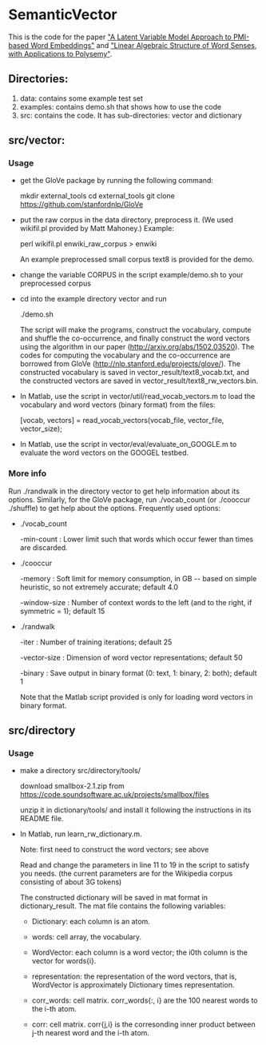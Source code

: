 # SemanticVector

This is the code for the paper ["A Latent Variable Model Approach to PMI-based Word Embeddings"](https://arxiv.org/abs/1502.03520) and ["Linear Algebraic Structure of Word Senses, with Applications to Polysemy"](https://arxiv.org/abs/1601.03764).

## Directories:
1. data: contains some example test set
2. examples: contains demo.sh that shows how to use the code
3. src: contains the code. It has sub-directories: vector and dictionary


## src/vector:

### Usage
 
* get the GloVe package by running the following command:

    mkdir external_tools
	cd external_tools
    git clone https://github.com/stanfordnlp/GloVe 
	
* put the raw corpus in the data directory, preprocess it. (We used wikifil.pl provided by Matt Mahoney.) Example:
	
    perl wikifil.pl enwiki_raw_corpus > enwiki
	
    An example preprocessed small corpus text8 is provided for the demo.
	
* change the variable CORPUS in the script example/demo.sh to your preprocessed corpus

* cd into the example directory vector and run

    ./demo.sh
	
    The script will make the programs, construct the vocabulary, compute and shuffle the co-occurrence, and finally construct the word vectors using the algorithm in our paper (http://arxiv.org/abs/1502.03520).  The codes for computing the vocabulary and the co-occurrence are borrowed from GloVe (http://nlp.stanford.edu/projects/glove/).
    The constructed vocabulary is saved in vector_result/text8_vocab.txt, and the constructed vectors are saved in vector_result/text8_rw_vectors.bin.
	
* In Matlab, use the script in vector/util/read_vocab_vectors.m to load the vocabulary and word vectors (binary format) from the files: 

    [vocab, vectors] = read_vocab_vectors(vocab_file, vector_file, vector_size);
	
* In Matlab, use the script in vector/eval/evaluate_on_GOOGLE.m to evaluate the word vectors on the GOOGEL testbed.

### More info

Run ./randwalk in the directory vector to get help information about its options. Similarly, for the GloVe package, run ./vocab_count (or ./cooccur ./shuffle) to get help about the options. 
Frequently used options:

* ./vocab_count

    -min-count <int>: Lower limit such that words which occur fewer than <int> times are discarded.
	
* ./cooccur 

    -memory <float>: Soft limit for memory consumption, in GB -- based on simple heuristic, so not extremely accurate; default 4.0
	
    -window-size <int>: Number of context words to the left (and to the right, if symmetric = 1); default 15
	
* ./randwalk

    -iter <int>: Number of training iterations; default 25 
	
    -vector-size <int>: Dimension of word vector representations; default 50
	
    -binary <int>: Save output in binary format (0: text, 1: binary, 2: both); default 1
	
    Note that the Matlab script provided is only for loading word vectors in binary format.
    
	
	
## src/directory

### Usage 

* make a directory src/directory/tools/
   
  download smallbox-2.1.zip from https://code.soundsoftware.ac.uk/projects/smallbox/files
  
  unzip it in dictionary/tools/ and install it following the instructions in its README file.

* In Matlab, run learn_rw_dictionary.m.

    Note: first need to construct the word vectors; see above
	
    Read and change the parameters in line 11 to 19 in the script to satisfy you needs. (the current parameters are for the Wikipedia corpus consisting of about 3G tokens) 
	
    The constructed dictionary will be saved in mat format in dictionary_result. The mat file contains the following variables:
	
    * Dictionary: each column is an atom.
	
    * words: cell array, the vocabulary.
	
    * WordVector: each column is a word vector; the i0th column is the vector for words{i}.
	
    * representation: the representation of the word vectors, that is, WordVector is approximately Dictionary times representation.
	
    * corr_words: cell matrix. corr_words{:, i} are the 100 nearest words to the i-th atom.
	
    * corr: cell matrix. corr{j,i} is the corresonding inner product between j-th nearest word and the i-th atom.